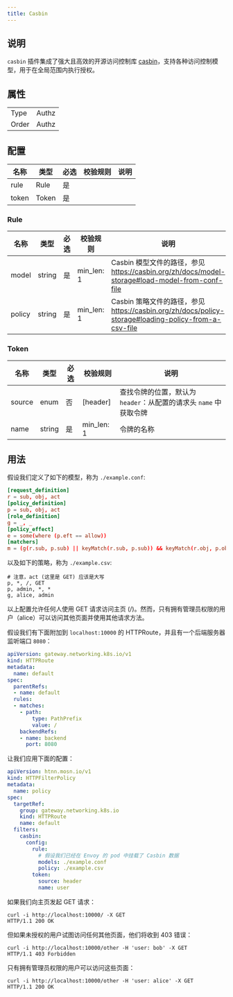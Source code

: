 ```yaml
---
title: Casbin
---
```


## 说明

`casbin` 插件集成了强大且高效的开源访问控制库 [casbin](https://casbin.org/zh/docs/overview/)，支持各种访问控制模型，用于在全局范围内执行授权。

## 属性

|       |       |
| ----- | ----- |
| Type  | Authz |
| Order | Authz |

## 配置

| 名称  | 类型  | 必选 | 校验规则 | 说明 |
| ----- | ----- | ---- | -------- | ---- |
| rule  | Rule  | 是   |          |      |
| token | Token | 是   |          |      |

### Rule

| 名称   | 类型   | 必选 | 校验规则  | 说明                                                                                             |
| ------ | ------ | ---- | --------- | ------------------------------------------------------------------------------------------------- |
| model  | string | 是   | min_len: 1 | Casbin 模型文件的路径，参见 https://casbin.org/zh/docs/model-storage#load-model-from-conf-file        |
| policy | string | 是   | min_len: 1 | Casbin 策略文件的路径，参见 https://casbin.org/zh/docs/policy-storage#loading-policy-from-a-csv-file |

### Token

| 名称   | 类型   | 必选 | 校验规则    | 说明                                                                               |
| ------ | ------ | ---- | ----------- | ---------------------------------------------------------------------------------- |
| source | enum   | 否   | [header]    | 查找令牌的位置，默认为 `header`：从配置的请求头 `name` 中获取令牌                    |
| name   | string | 是   | min_len: 1  | 令牌的名称                                                                         |

## 用法

假设我们定义了如下的模型，称为 `./example.conf`:

```conf
[request_definition]
r = sub, obj, act
[policy_definition]
p = sub, obj, act
[role_definition]
g = _, _
[policy_effect]
e = some(where (p.eft == allow))
[matchers]
m = (g(r.sub, p.sub) || keyMatch(r.sub, p.sub)) && keyMatch(r.obj, p.obj) && keyMatch(r.act, p.act)
```

以及如下的策略，称为 `./example.csv`:

```csv
# 注意，act (这里是 GET) 应该是大写
p, *, /, GET
p, admin, *, *
g, alice, admin
```

以上配置允许任何人使用 GET 请求访问主页 (/)。然而，只有拥有管理员权限的用户（alice）可以访问其他页面并使用其他请求方法。

假设我们有下面附加到 `localhost:10000` 的 HTTPRoute，并且有一个后端服务器监听端口 `8080`：

```yaml
apiVersion: gateway.networking.k8s.io/v1
kind: HTTPRoute
metadata:
  name: default
spec:
  parentRefs:
  - name: default
  rules:
  - matches:
    - path:
        type: PathPrefix
        value: /
    backendRefs:
    - name: backend
      port: 8080
```

让我们应用下面的配置：

```yaml
apiVersion: htnn.mosn.io/v1
kind: HTTPFilterPolicy
metadata:
  name: policy
spec:
  targetRef:
    group: gateway.networking.k8s.io
    kind: HTTPRoute
    name: default
  filters:
    casbin:
      config:
        rule:
          # 假设我们已经在 Envoy 的 pod 中挂载了 Casbin 数据
          models: ./example.conf
          policy: ./example.csv
        token:
          source: header
          name: user
```

如果我们向主页发起 GET 请求：

```shell
curl -i http://localhost:10000/ -X GET
HTTP/1.1 200 OK
```

但如果未授权的用户试图访问任何其他页面，他们将收到 403 错误：

```shell
curl -i http://localhost:10000/other -H 'user: bob' -X GET
HTTP/1.1 403 Forbidden
```

只有拥有管理员权限的用户可以访问这些页面：

```shell
curl -i http://localhost:10000/other -H 'user: alice' -X GET
HTTP/1.1 200 OK
```
